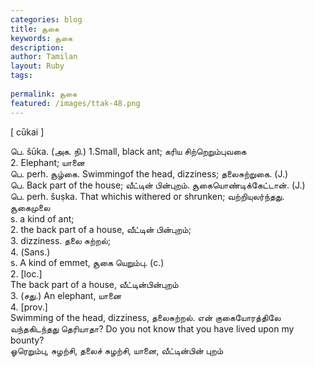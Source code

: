 ```yaml
---
categories: blog
title: சூகை
keywords: சூகை
description: 
author: Tamilan
layout: Ruby
tags: 
 
permalink: சூகை
featured: /images/ttak-48.png
---
```

  
[ cūkai ]  
  
பெ. šūka. (அக. நி.) 1.Small, black ant; கரிய சிற்றெறும்புவகை  
2. Elephant; யானை  
பெ. perh. சூழ்கை. Swimmingof the head, dizziness; தலைசுற்றுகை. (J.)  
பெ. Back part of the house; வீட்டின் பின்புறம். சூகையொண்டிக்கேட்டான். (J.)  
பெ. perh. šuṣka. That whichis withered or shrunken; வற்றியுலர்ந்தது. சூகைமுலை  
s. a kind of ant;  
2. the back part of a house, வீட்டின் பின்புறம்;  
3. dizziness. தலை சுற்றல்;  
4. (Sans.)  
s. A kind of emmet, சூகை யெறும்பு. (c.)  
2. [loc.]  
The back part of a house, வீட்டின்பின்புறம்  
3. (சது.) An elephant, யானை  
4. [prov.]  
Swimming of the head, dizziness, தலைசுற்றல். என் குகையோரத்திலே வந்தகிடந்தது தெரியாதா? Do you not know that you have lived upon my bounty?  
ஓரெறும்பு, சுழற்சி, தலைச் சுழற்சி, யானை, வீட்டின்பின் புறம்